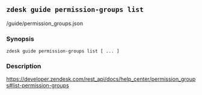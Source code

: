 ## `zdesk guide permission-groups list`

/guide/permission_groups.json

### Synopsis

    zdesk guide permission-groups list [ ... ]

### Description

https://developer.zendesk.com/rest_api/docs/help_center/permission_groups#list-permission-groups

